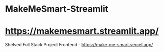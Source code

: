 # MakeMeSmart-Streamlit
#  https://makemesmart.streamlit.app/

Shelved Full Stack Project Frontend - https://make-me-smart.vercel.app/
